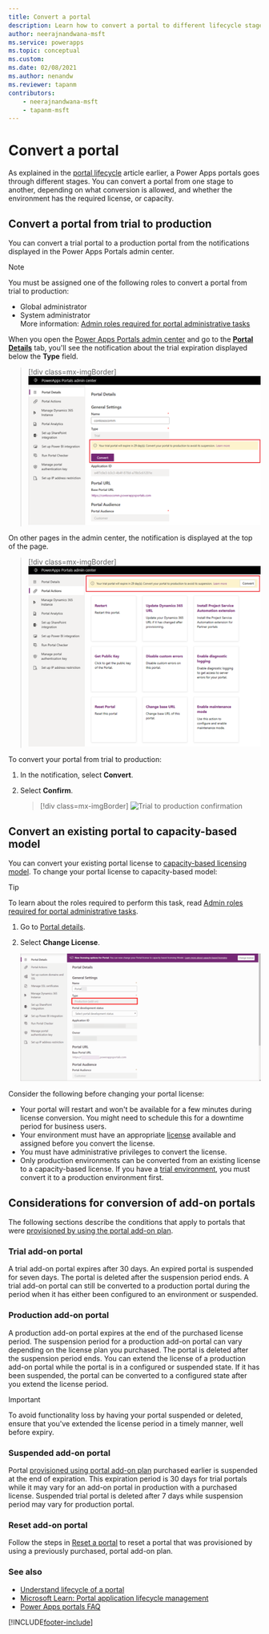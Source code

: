 ```yaml
---
title: Convert a portal
description: Learn how to convert a portal to different lifecycle stages.
author: neerajnandwana-msft
ms.service: powerapps
ms.topic: conceptual
ms.custom: 
ms.date: 02/08/2021
ms.author: nenandw
ms.reviewer: tapanm
contributors:
    - neerajnandwana-msft
    - tapanm-msft
---
```


# Convert a portal

As explained in the [portal lifecycle](portal-lifecycle.md) article earlier, a Power Apps portals goes through different stages. You can convert a portal from one stage to another, depending on what conversion is allowed, and whether the environment has the required license, or capacity.

## Convert a portal from trial to production

You can convert a trial portal to a production portal from the notifications displayed in the Power Apps Portals admin center.

> [!NOTE]
> You must be assigned one of the following roles to convert a portal from trial to production:
> - Global administrator
> - System administrator
> <br> More information: [Admin roles required for portal administrative tasks](portal-admin-roles.md)

When you open the [Power Apps Portals admin center](admin-overview.md) and go to the **[Portal Details](portal-details.md)** tab, you'll see the notification about the trial expiration displayed below the **Type** field.

> [!div class=mx-imgBorder]
> ![Trial notification on the Portal Details tab](../media/admin-center-convert-notif.png "Trial notification on the Portal Details tab")

On other pages in the admin center, the notification is displayed at the top of the page.

> [!div class=mx-imgBorder]
> ![Trial notification on other pages](../media/admin-center-convert-notif-all.png "Trial notification on other pages")

To convert your portal from trial to production:

1.	In the notification, select **Convert**.

2.	Select **Confirm**.

    > [!div class=mx-imgBorder]
    > ![Trial to production confirmation](../media/trial-to-prod-confirm.png "Trial to production confirmation")

## Convert an existing portal to capacity-based model

You can convert your existing portal license to [capacity-based licensing model](/power-platform/admin/powerapps-flow-licensing-faq#can-you-share-more-details-regarding-the-new-power-apps-portals-licensing). To change your portal license to capacity-based model:

> [!TIP]
> To learn about the roles required to perform this task, read [Admin roles required for portal administrative tasks](portal-admin-roles.md).

1. Go to [Portal details](portal-details.md).
1. Select **Change License**.

    ![Convert an existing portal to a capacity-based model](media/portal-lifecycle/convert-to-capacity-based-licensing.gif "Convert an existing portal to a capacity-based model")

Consider the following before changing your portal license:

- Your portal will restart and won't be available for a few minutes during license conversion. You might need to schedule this for a downtime period for business users.
- Your environment must have an appropriate [license](/power-platform/admin/powerapps-flow-licensing-faq#portals) available and assigned before you convert the license.
- You must have administrative privileges to convert the license.
- Only production environments can be converted from an existing license to a capacity-based license. If you have a [trial environment](/power-platform/admin/trial-environments), you must convert it to a production environment first.

## Considerations for conversion of add-on portals

The following sections describe the conditions that apply to portals that were [provisioned by using the portal add-on plan](../provision-portal-add-on.md).

### Trial add-on portal

A trial add-on portal expires after 30 days. An expired portal is suspended for seven days. The portal is deleted after the suspension period ends. A trial add-on portal can still be converted to a production portal during the period when it has either been configured to an environment or suspended.

### Production add-on portal

A production add-on portal expires at the end of the purchased license period. The suspension period for a production add-on portal can vary depending on the license plan you purchased. The portal is deleted after the suspension period ends. You can extend the license of a production add-on portal while the portal is in a configured or suspended state. If it has been suspended, the portal can be converted to a configured state after you extend the license period.

> [!IMPORTANT]
> To avoid functionality loss by having your portal suspended or deleted, ensure that you've extended the license period in a timely manner, well before expiry.

### Suspended add-on portal

Portal [provisioned using portal add-on plan](../provision-portal-add-on.md) purchased earlier is suspended at the end of expiration. This expiration period is 30 days for trial portals while it may vary for an add-on portal in production with a purchased license. Suspended trial portal is deleted after 7 days while suspension period may vary for production portal.

### Reset add-on portal

Follow the steps in [Reset a portal](reset-portal.md) to reset a portal that was provisioned by using a previously purchased, portal add-on plan.

### See also

- [Understand lifecycle of a portal](portal-lifecycle.md) <br>
- [Microsoft Learn: Portal application lifecycle management](/learn/modules/extend-power-app-portals/2-portal-application-lifecycle)
- [Power Apps portals FAQ](../faq.md)


[!INCLUDE[footer-include](../../../includes/footer-banner.md)]